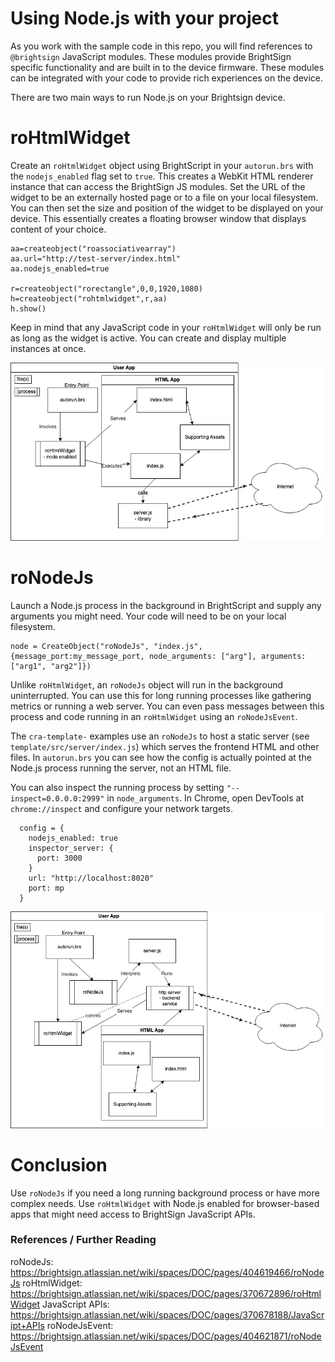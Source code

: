 # Using Node.js with your project

As you work with the sample code in this repo, you will find references to `@brightsign` JavaScript modules. These modules provide BrightSign specific functionality and are built in to the device firmware. These modules can be integrated with your code to provide rich experiences on the device.

There are two main ways to run Node.js on your Brightsign device.

# roHtmlWidget

Create an `roHtmlWidget` object using BrightScript in your `autorun.brs` with the `nodejs_enabled` flag set to `true`. This creates a WebKit HTML renderer instance that can access the BrightSign JS modules. Set the URL of the widget to be an externally hosted page or to a file on your local filesystem. You can then set the size and position of the widget to be displayed on your device. This essentially creates a floating browser window that displays content of your choice.

```
aa=createobject("roassociativearray")
aa.url="http://test-server/index.html"
aa.nodejs_enabled=true

r=createobject("rorectangle",0,0,1920,1080)
h=createobject("rohtmlwidget",r,aa)
h.show()
```

Keep in mind that any JavaScript code in your `roHtmlWidget` will only be run as long as the widget is active. You can create and display multiple instances at once.

![roHtmlWidget](./images/rohtmlwidget.png)


# roNodeJs
Launch a Node.js process in the background in BrightScript and supply any arguments you might need. Your code will need to be on your local filesystem.

```
node = CreateObject("roNodeJs", "index.js", {message_port:my_message_port, node_arguments: ["arg"], arguments: ["arg1", "arg2"]})
```

Unlike `roHtmlWidget`, an `roNodeJs` object will run in the background uninterrupted. You can use this for long running processes like gathering metrics or running a web server. You can even pass messages between this process and code running in an `roHtmlWidget` using an `roNodeJsEvent`.

The `cra-template-` examples use an `roNodeJs` to host a static server (see `template/src/server/index.js`) which serves the frontend HTML and other files. In `autorun.brs` you can see how the config is actually pointed at the Node.js process running the server, not an HTML file.

You can also inspect the running process by setting `"--inspect=0.0.0.0:2999"` in `node_arguments`. In Chrome, open DevTools at `chrome://inspect` and configure your network targets.

```
  config = {
    nodejs_enabled: true
    inspector_server: {
      port: 3000
    }
    url: "http://localhost:8020"
    port: mp
  }
```

![roNodeJs](./images/ronodejs.png)


# Conclusion

Use `roNodeJs` if you need a long running background process or have more complex needs. Use `roHtmlWidget` with Node.js enabled for browser-based apps that might need access to BrightSign JavaScript APIs. 

### References / Further Reading

roNodeJs: https://brightsign.atlassian.net/wiki/spaces/DOC/pages/404619466/roNodeJs
roHtmlWidget: https://brightsign.atlassian.net/wiki/spaces/DOC/pages/370672896/roHtmlWidget
JavaScript APIs: https://brightsign.atlassian.net/wiki/spaces/DOC/pages/370678188/JavaScript+APIs 
roNodeJsEvent: https://brightsign.atlassian.net/wiki/spaces/DOC/pages/404621871/roNodeJsEvent

